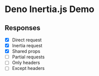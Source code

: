# Deno Inertia.js Demo

## Responses

- [x] Direct request
- [x] Inertia request
- [x] Shared props
- [ ] Partial requests
- [ ] Only headers
- [ ] Except headers
